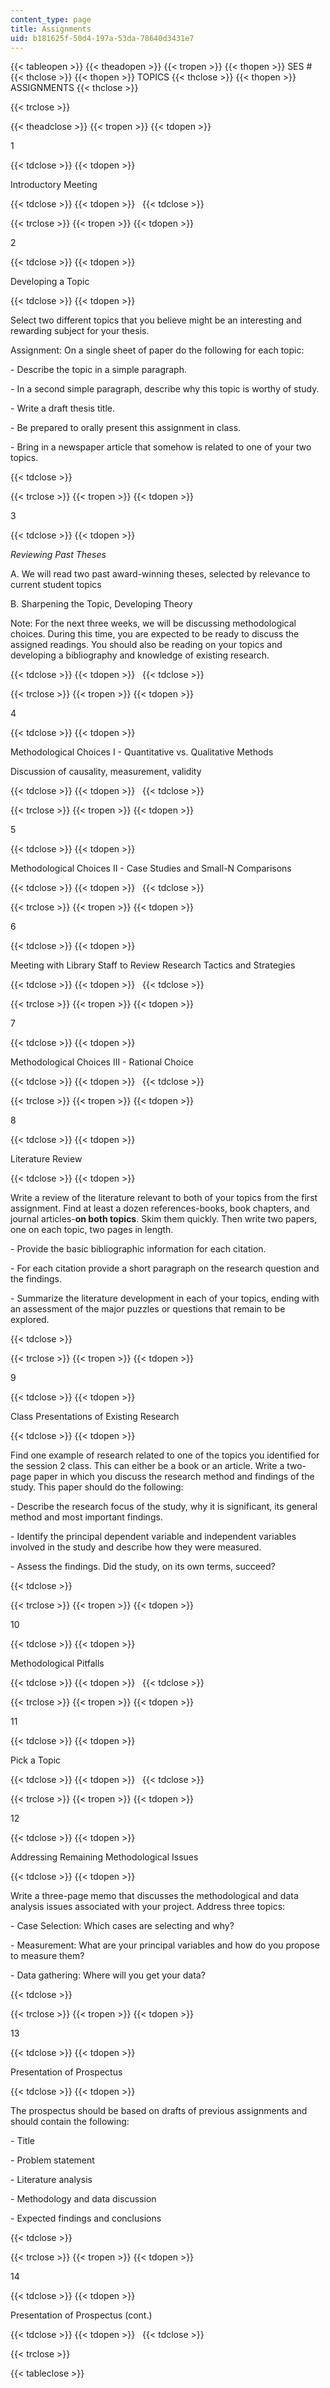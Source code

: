```yaml
---
content_type: page
title: Assignments
uid: b181625f-50d4-197a-53da-78640d3431e7
---
```


{{< tableopen >}}
{{< theadopen >}}
{{< tropen >}}
{{< thopen >}}
SES #
{{< thclose >}}
{{< thopen >}}
TOPICS
{{< thclose >}}
{{< thopen >}}
ASSIGNMENTS
{{< thclose >}}

{{< trclose >}}

{{< theadclose >}}
{{< tropen >}}
{{< tdopen >}}


1


{{< tdclose >}}
{{< tdopen >}}


Introductory Meeting


{{< tdclose >}}
{{< tdopen >}}
 
{{< tdclose >}}

{{< trclose >}}
{{< tropen >}}
{{< tdopen >}}


2


{{< tdclose >}}
{{< tdopen >}}


Developing a Topic


{{< tdclose >}}
{{< tdopen >}}


Select two different topics that you believe might be an interesting and rewarding subject for your thesis.

Assignment: On a single sheet of paper do the following for each topic:

\- Describe the topic in a simple paragraph.

\- In a second simple paragraph, describe why this topic is worthy of study.

\- Write a draft thesis title.

\- Be prepared to orally present this assignment in class.

\- Bring in a newspaper article that somehow is related to one of your two topics.


{{< tdclose >}}

{{< trclose >}}
{{< tropen >}}
{{< tdopen >}}


3


{{< tdclose >}}
{{< tdopen >}}


_Reviewing Past Theses_

A. We will read two past award-winning theses, selected by relevance to current student topics

B. Sharpening the Topic, Developing Theory

Note: For the next three weeks, we will be discussing methodological choices. During this time, you are expected to be ready to discuss the assigned readings. You should also be reading on your topics and developing a bibliography and knowledge of existing research.


{{< tdclose >}}
{{< tdopen >}}
 
{{< tdclose >}}

{{< trclose >}}
{{< tropen >}}
{{< tdopen >}}


4


{{< tdclose >}}
{{< tdopen >}}


Methodological Choices I - Quantitative vs. Qualitative Methods

Discussion of causality, measurement, validity


{{< tdclose >}}
{{< tdopen >}}
 
{{< tdclose >}}

{{< trclose >}}
{{< tropen >}}
{{< tdopen >}}


5


{{< tdclose >}}
{{< tdopen >}}


Methodological Choices II - Case Studies and Small-N Comparisons


{{< tdclose >}}
{{< tdopen >}}
 
{{< tdclose >}}

{{< trclose >}}
{{< tropen >}}
{{< tdopen >}}


6


{{< tdclose >}}
{{< tdopen >}}


Meeting with Library Staff to Review Research Tactics and Strategies


{{< tdclose >}}
{{< tdopen >}}
 
{{< tdclose >}}

{{< trclose >}}
{{< tropen >}}
{{< tdopen >}}


7


{{< tdclose >}}
{{< tdopen >}}


Methodological Choices III - Rational Choice


{{< tdclose >}}
{{< tdopen >}}
 
{{< tdclose >}}

{{< trclose >}}
{{< tropen >}}
{{< tdopen >}}


8


{{< tdclose >}}
{{< tdopen >}}


Literature Review


{{< tdclose >}}
{{< tdopen >}}


Write a review of the literature relevant to both of your topics from the first assignment. Find at least a dozen references-books, book chapters, and journal articles-**on both topics**. Skim them quickly. Then write two papers, one on each topic, two pages in length.

\- Provide the basic bibliographic information for each citation.

\- For each citation provide a short paragraph on the research question and the findings.

\- Summarize the literature development in each of your topics, ending with an assessment of the major puzzles or questions that remain to be explored.


{{< tdclose >}}

{{< trclose >}}
{{< tropen >}}
{{< tdopen >}}


9


{{< tdclose >}}
{{< tdopen >}}


Class Presentations of Existing Research


{{< tdclose >}}
{{< tdopen >}}


Find one example of research related to one of the topics you identified for the session 2 class. This can either be a book or an article. Write a two-page paper in which you discuss the research method and findings of the study. This paper should do the following:

\- Describe the research focus of the study, why it is significant, its general method and most important findings.

\- Identify the principal dependent variable and independent variables involved in the study and describe how they were measured.

\- Assess the findings. Did the study, on its own terms, succeed?


{{< tdclose >}}

{{< trclose >}}
{{< tropen >}}
{{< tdopen >}}


10


{{< tdclose >}}
{{< tdopen >}}


Methodological Pitfalls


{{< tdclose >}}
{{< tdopen >}}
 
{{< tdclose >}}

{{< trclose >}}
{{< tropen >}}
{{< tdopen >}}


11


{{< tdclose >}}
{{< tdopen >}}


Pick a Topic


{{< tdclose >}}
{{< tdopen >}}
 
{{< tdclose >}}

{{< trclose >}}
{{< tropen >}}
{{< tdopen >}}


12


{{< tdclose >}}
{{< tdopen >}}


Addressing Remaining Methodological Issues


{{< tdclose >}}
{{< tdopen >}}


Write a three-page memo that discusses the methodological and data analysis issues associated with your project. Address three topics:

\- Case Selection: Which cases are selecting and why?

\- Measurement: What are your principal variables and how do you propose to measure them?

\- Data gathering: Where will you get your data?


{{< tdclose >}}

{{< trclose >}}
{{< tropen >}}
{{< tdopen >}}


13


{{< tdclose >}}
{{< tdopen >}}


Presentation of Prospectus


{{< tdclose >}}
{{< tdopen >}}


The prospectus should be based on drafts of previous assignments and should contain the following:

\- Title

\- Problem statement

\- Literature analysis

\- Methodology and data discussion

\- Expected findings and conclusions


{{< tdclose >}}

{{< trclose >}}
{{< tropen >}}
{{< tdopen >}}


14


{{< tdclose >}}
{{< tdopen >}}


Presentation of Prospectus (cont.)


{{< tdclose >}}
{{< tdopen >}}
 
{{< tdclose >}}

{{< trclose >}}

{{< tableclose >}}